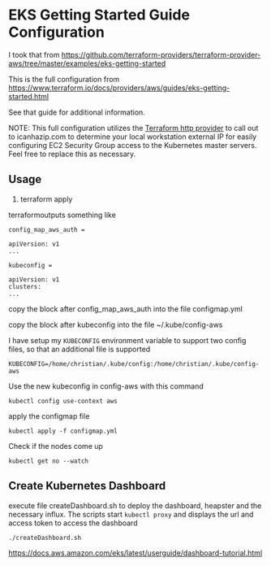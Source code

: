 # EKS Getting Started Guide Configuration

I took  that from  https://github.com/terraform-providers/terraform-provider-aws/tree/master/examples/eks-getting-started

This is the full configuration from https://www.terraform.io/docs/providers/aws/guides/eks-getting-started.html

See that guide for additional information.

NOTE: This full configuration utilizes the [Terraform http provider](https://www.terraform.io/docs/providers/http/index.html) to call out to icanhazip.com to determine your local workstation external IP for easily configuring EC2 Security Group access to the Kubernetes master servers. Feel free to replace this as necessary.


## Usage


1. terraform apply

terraformoutputs something like

```
config_map_aws_auth = 

apiVersion: v1
... 

kubeconfig = 

apiVersion: v1
clusters:
... 
```




copy the block after config_map_aws_auth into the file configmap.yml 

copy the block after kubeconfig into the file ~/.kube/config-aws 


I have setup my ```KUBECONFIG``` environment variable to support two config files, so that an additional file is supported

```KUBECONFIG=/home/christian/.kube/config:/home/christian/.kube/config-aws```


Use the new kubeconfig in config-aws with this command

```
kubectl config use-context aws
```

apply the configmap file
 
```
kubectl apply -f configmap.yml 
```

Check if the nodes come up 
```
kubectl get no --watch
```


## Create Kubernetes Dashboard


execute file createDashboard.sh to deploy the dashboard, heapster and the necessary influx.
The scripts start ```kubectl proxy``` and displays the url and access token to access the dashboard

```
./createDashboard.sh
```


https://docs.aws.amazon.com/eks/latest/userguide/dashboard-tutorial.html
